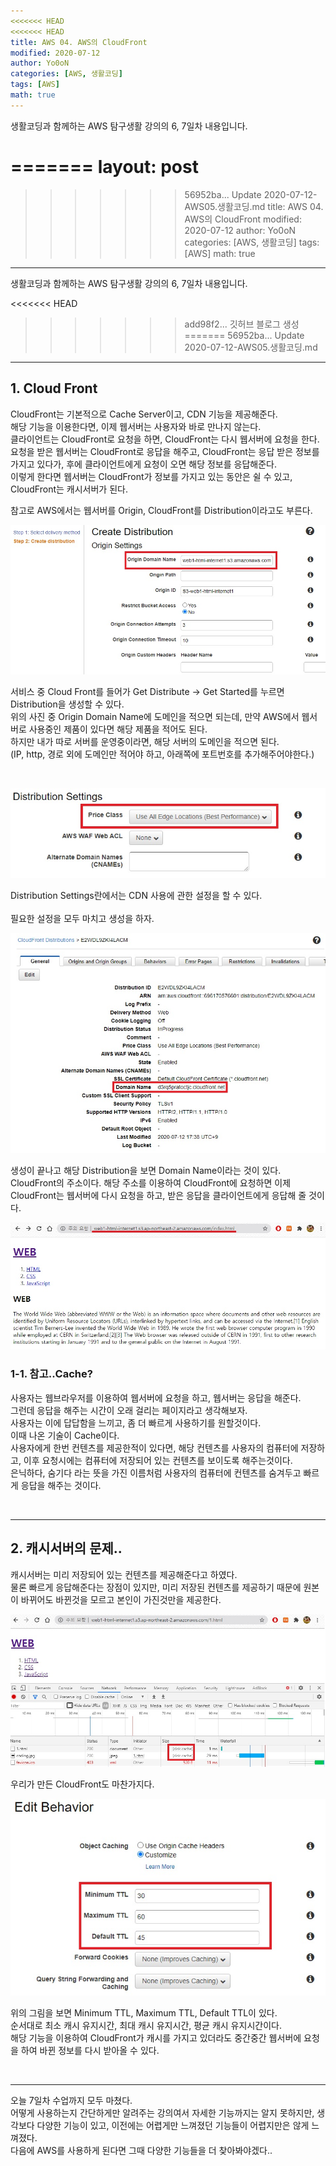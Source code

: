 ```yaml
---
<<<<<<< HEAD
<<<<<<< HEAD
title: AWS 04. AWS의 CloudFront
modified: 2020-07-12
author: Yo0oN
categories: [AWS, 생활코딩]
tags: [AWS]
math: true
---
```


생활코딩과 함께하는 AWS 탐구생활 강의의 6, 7일차 내용입니다.<br>

=======
layout: post
=======
>>>>>>> 56952ba... Update 2020-07-12-AWS05.생활코딩.md
title: AWS 04. AWS의 CloudFront
modified: 2020-07-12
author: Yo0oN
categories: [AWS, 생활코딩]
tags: [AWS]
math: true
---

생활코딩과 함께하는 AWS 탐구생활 강의의 6, 7일차 내용입니다.<br>

<<<<<<< HEAD
<br>
>>>>>>> add98f2... 깃허브 블로그 생성
=======
>>>>>>> 56952ba... Update 2020-07-12-AWS05.생활코딩.md
<hr>

## 1. Cloud Front

CloudFront는 기본적으로 Cache Server이고, CDN 기능을 제공해준다.<br>
해당 기능을 이용한다면, 이제 웹서버는 사용자와 바로 만나지 않는다.<br>
클라이언트는 CloudFront로 요청을 하면, CloudFront는 다시 웹서버에 요청을 한다.<br>
요청을 받은 웹서버는 CloudFront로 응답을 해주고, CloudFront는 응답 받은 정보를 가지고 있다가, 후에 클라이언트에게 요청이 오면 해당 정보를 응답해준다.<br>
이렇게 한다면 웹서버는 CloudFront가 정보를 가지고 있는 동안은 쉴 수 있고, CloudFront는 캐시서버가 된다.<br>

참고로 AWS에서는 웹서버를 Origin, CloudFront를 Distribution이라고도 부른다.

![AWS CloudFront 사용하기](/images/posts/AWS/05/01.jpg)

서비스 중 Cloud Front를 들어가 Get Distribute -> Get Started를 누르면 Distribution을 생성할 수 있다.<br>
위의 사진 중 Origin Domain Name에 도메인을 적으면 되는데, 만약 AWS에서 웹서버로 사용중인 제품이 있다면 해당 제품을 적어도 된다.<br>
하지만 내가 따로 서버를 운영중이라면, 해당 서버의 도메인을 적으면 된다.<br>
(IP, http, 경로 외에 도메인만 적어야 하고, 아래쪽에 포트번호를 추가해주어야한다.)<br>

<br>

![AWS CloudFront 사용하기](/images/posts/AWS/05/02.jpg)

Distribution Settings란에서는 CDN 사용에 관한 설정을 할 수 있다.<br>
<br>
필요한 설정을 모두 마치고 생성을 하자.<br>

![AWS CloudFront 사용하기](/images/posts/AWS/05/03.jpg)

생성이 끝나고 해당 Distribution을 보면 Domain Name이라는 것이 있다.<br>
CloudFront의 주소이다. 해당 주소를 이용하여 CloudFront에 요청하면 이제 CloudFront는 웹서버에 다시 요청을 하고, 받은 응답을 클라이언트에게 응답해 줄 것이다.

![AWS CloudFront 사용하기](/images/posts/AWS/05/04.jpg)
<br>

### 1-1. 참고..Cache?

사용자는 웹브라우저를 이용하여 웹서버에 요청을 하고, 웹서버는 응답을 해준다.<br>
그런데 응답을 해주는 시간이 오래 걸리는 페이지라고 생각해보자.<br>
사용자는 이에 답답함을 느끼고, 좀 더 빠르게 사용하기를 원할것이다.<br>
이때 나온 기술이 Cache이다.<br>
사용자에게 한번 컨텐츠를 제공한적이 있다면, 해당 컨텐츠를 사용자의 컴퓨터에 저장하고, 이후 요청시에는 컴퓨터에 저장되어 있는 컨텐츠를 보이도록 해주는것이다.<br>
은닉하다, 숨기다 라는 뜻을 가진 이름처럼 사용자의 컴퓨터에 컨텐츠를 숨겨두고 빠르게 응답을 해주는 것이다.

<br>

<hr>

## 2. 캐시서버의 문제..

캐시서버는 미리 저장되어 있는 컨텐츠를 제공해준다고 하였다.<br>
물론 빠르게 응답해준다는 장점이 있지만, 미리 저장된 컨텐츠를 제공하기 때문에 원본이 바뀌어도 바뀐것을 모르고 본인이 가진것만을 제공한다.<br>


![AWS CloudFront Cache](/images/posts/AWS/05/06.jpg)

우리가 만든 CloudFront도 마찬가지다.<br>

![AWS CloudFront Cache](/images/posts/AWS/05/05.jpg)

위의 그림을 보면 Minimum TTL, Maximum TTL, Default TTL이 있다.<br>
순서대로 최소 캐시 유지시간, 최대 캐시 유지시간, 평균 캐시 유지시간이다.<br>
해당 기능을 이용하여 CloudFront가 캐시를 가지고 있더라도 중간중간 웹서버에 요청을 하여 바뀐 정보를 다시 받아올 수 있다.

<br>

-------

오늘 7일차 수업까지 모두 마쳤다.<br>
어떻게 사용하는지 간단하게만 알려주는 강의여서 자세한 기능까지는 알지 못하지만, 생각보다 다양한 기능이 있고, 이전에는 어렵게만 느껴졌던 기능들이 어렵지만은 않게 느껴졌다.<br>
다음에 AWS를 사용하게 된다면 그때 다양한 기능들을 더 찾아봐야겠다..

<br>
